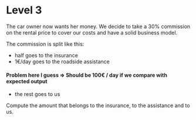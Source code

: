 # Level 3

The car owner now wants her money.
We decide to take a 30% commission on the rental price to cover our costs and have a solid business model.

The commission is split like this:

- half goes to the insurance
- 1€/day goes to the roadside assistance
#### Problem here I guess => Should be  100€ / day if we compare with expected output
- the rest goes to us

Compute the amount that belongs to the insurance, to the assistance and to us.
